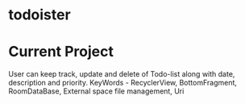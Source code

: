 # todoister
# Current Project
User can keep track, update and delete of Todo-list along with date, description and priority.
KeyWords - RecyclerView, BottomFragment, RoomDataBase, External space file management, Uri
